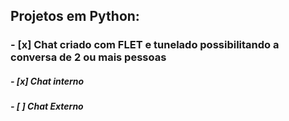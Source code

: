 ## Projetos em Python:

### - [x] Chat criado com FLET e tunelado possibilitando a conversa de 2 ou mais pessoas
##### - [x] Chat interno
##### - [ ] Chat Externo